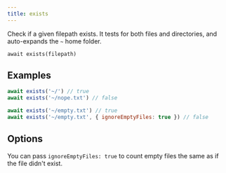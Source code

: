 ```yaml
---
title: exists
---
```


<div class="lead">
  Check if a given filepath exists. It tests for both files and directories, and
  auto-expands the <code>~</code> home folder.
</div>

`await exists(filepath)`


## Examples

```js
await exists('~/') // true
await exists('~/nope.txt') // false

await exists('~/empty.txt') // true
await exists('~/empty.txt', { ignoreEmptyFiles: true }) // false
```

## Options

You can pass `ignoreEmptyFiles: true` to count empty files the same as if the
file didn't exist.

